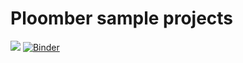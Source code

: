 # Ploomber sample projects

![](https://github.com/ploomber/projects/workflows/ci/badge.svg)
[![Binder](https://mybinder.org/badge_logo.svg)](https://mybinder.org/v2/gh/ploomber/projects/master)
